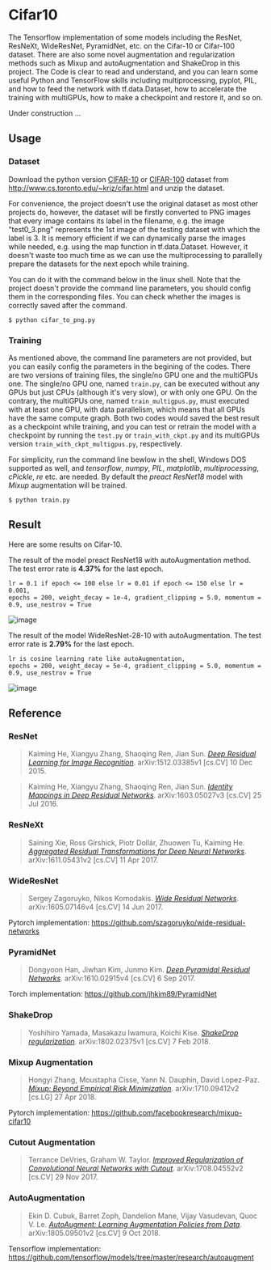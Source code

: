 # Cifar10
The Tensorflow implementation of some models including the ResNet, ResNeXt, WideResNet, PyramidNet, etc. on the Cifar-10 or Cifar-100 dataset. There are also some novel augmentation and regularization methods such as Mixup and autoAugmentation and ShakeDrop in this project. The Code is clear to read and understand, and you can learn some useful Python and TensorFlow skills including multiprocessing, pyplot, PIL, and how to feed the network with tf.data.Dataset, how to accelerate the training with multiGPUs, how to make a checkpoint and restore it, and so on.  

Under construction ...
## Usage
### Dataset
Download the python version [CIFAR-10](http://www.cs.toronto.edu/~kriz/cifar-10-python.tar.gz) or [CIFAR-100](http://www.cs.toronto.edu/~kriz/cifar-100-python.tar.gz) dataset from http://www.cs.toronto.edu/~kriz/cifar.html and unzip the dataset.

For convenience, the project doesn't use the original dataset as most other projects do, however, the dataset will be firstly converted to PNG images that every image contains its label in the filename, e.g. the image "test0_3.png" represents the 1st image of the testing dataset with which the label is 3. It is memory efficient if we can dynamically parse the images while needed, e.g. using the map function in tf.data.Dataset. However, it doesn't waste too much time as we can use the multiprocessing to parallelly prepare the datasets for the next epoch while training.

You can do it with the command below in the linux shell. Note that the project doesn't provide the command line parameters, you should config them in the corresponding files. You can check whether the images is correctly saved after the command.

`$ python cifar_to_png.py`
### Training
As mentioned above, the command line parameters are not provided, but you can easily config the parameters in the begining of the codes. There are two versions of training files, the single/no GPU one and the multiGPUs one. The single/no GPU one, named `train.py`, can be executed without any GPUs but just CPUs (although it's very slow), or with only one GPU. On the contrary, the multiGPUs one, named `train_multigpus.py`, must executed with at least one GPU, with data parallelism, which means that all GPUs have the same compute graph. Both two codes would saved the best result as a checkpoint while training, and you can test or retrain the model with a checkpoint by running the `test.py` or `train_with_ckpt.py` and its multiGPUs version `train_with_ckpt_multigpus.py`, respectively.  

For simplicity, run the command line bewlow in the shell, Windows DOS supported as well, and *tensorflow*, *numpy*, *PIL*, *matplotlib*, *multiprocessing*, *cPickle*, *re* etc. are needed. By default the *preact ResNet18* model with *Mixup* augmentation will be trained.

`$ python train.py`
## Result
Here are some results on Cifar-10.  

The result of the model preact ResNet18 with autoAugmentation method. The test error rate is **4.37%** for the last epoch.  

`lr = 0.1 if epoch <= 100 else lr = 0.01 if epoch <= 150 else lr = 0.001, `   
`epochs = 200, weight_decay = 1e-4, gradient_clipping = 5.0, momentum = 0.9, use_nestrov = True`  

![image](https://github.com/ZoengMingWong/cifar-model-tensorflow/blob/master/preresnet18_autoAug.png)  

The result of the model WideResNet-28-10 with autoAugmentation. The test error rate is **2.79%** for the last epoch.  

`lr is cosine learning rate like autoAugmentation, `   
`epochs = 200, weight_decay = 5e-4, gradient_clipping = 5.0, momentum = 0.9, use_nestrov = True`  

![image](https://github.com/ZoengMingWong/cifar-model-tensorflow/blob/master/wrn28_autoAug.png)
## Reference
### ResNet
> Kaiming He, Xiangyu Zhang, Shaoqing Ren, Jian Sun. [_Deep Residual Learning for Image Recognition_](https://arxiv.org/abs/1512.03385). arXiv:1512.03385v1 [cs.CV] 10 Dec 2015.  

> Kaiming He, Xiangyu Zhang, Shaoqing Ren, Jian Sun. [_Identity Mappings in Deep Residual Networks_](https://arxiv.org/abs/1603.05027). arXiv:1603.05027v3 [cs.CV] 25 Jul 2016.  
### ResNeXt
> Saining Xie, Ross Girshick, Piotr Dollár, Zhuowen Tu, Kaiming He. [_Aggregated Residual Transformations for Deep Neural Networks_](https://arxiv.org/abs/1611.05431). arXiv:1611.05431v2 [cs.CV] 11 Apr 2017.
### WideResNet
> Sergey Zagoruyko, Nikos Komodakis. [_Wide Residual Networks_](https://arxiv.org/abs/1605.07146v4). arXiv:1605.07146v4 [cs.CV] 14 Jun 2017.  

Pytorch implementation:  https://github.com/szagoruyko/wide-residual-networks
### PyramidNet
> Dongyoon Han, Jiwhan Kim, Junmo Kim. [_Deep Pyramidal Residual Networks_](https://arxiv.org/abs/1610.02915v4). arXiv:1610.02915v4 [cs.CV] 6 Sep 2017.  

Torch implementation: https://github.com/jhkim89/PyramidNet
### ShakeDrop
> Yoshihiro Yamada, Masakazu Iwamura, Koichi Kise. [_ShakeDrop regularization_](https://arxiv.org/abs/1802.02375v1). arXiv:1802.02375v1 [cs.CV] 7 Feb 2018.  
### Mixup Augmentation
> Hongyi Zhang, Moustapha Cisse, Yann N. Dauphin, David Lopez-Paz. [_Mixup: Beyond Empirical Risk Minimization_](https://arxiv.org/abs/1710.09412). arXiv:1710.09412v2 [cs.LG] 27 Apr 2018.  

Pytorch implementation: https://github.com/facebookresearch/mixup-cifar10
### Cutout Augmentation
> Terrance DeVries, Graham W. Taylor. [_Improved Regularization of Convolutional Neural Networks with Cutout_](https://arxiv.org/abs/1708.04552v2). arXiv:1708.04552v2 [cs.CV] 29 Nov 2017.
### AutoAugmentation
> Ekin D. Cubuk, Barret Zoph, Dandelion Mane, Vijay Vasudevan, Quoc V. Le. [_AutoAugment: Learning Augmentation Policies from Data_](https://arxiv.org/abs/1805.09501v2). arXiv:1805.09501v2 [cs.CV] 9 Oct 2018.  

Tensorflow implementation: https://github.com/tensorflow/models/tree/master/research/autoaugment
